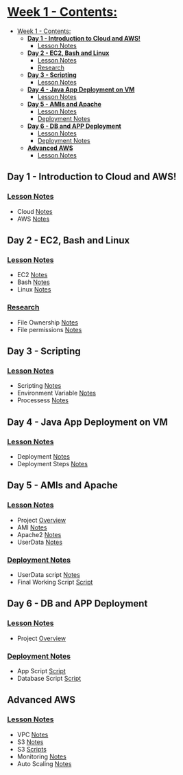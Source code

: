 # <u>Week 1 - Contents:</u>
- [Week 1 - Contents:](#week-1---contents)
  - [**Day 1 - Introduction to Cloud and AWS!**](#day-1---introduction-to-cloud-and-aws)
    - [Lesson Notes](#lesson-notes)
  - [**Day 2 - EC2, Bash and Linux**](#day-2---ec2-bash-and-linux)
    - [Lesson Notes](#lesson-notes-1)
    - [Research](#research)
  - [**Day 3 - Scripting**](#day-3---scripting)
    - [Lesson Notes](#lesson-notes-2)
  - [**Day 4 - Java App Deployment on VM**](#day-4---java-app-deployment-on-vm)
    - [Lesson Notes](#lesson-notes-3)
  - [**Day 5 - AMIs and Apache**](#day-5---amis-and-apache)
    - [Lesson Notes](#lesson-notes-4)
    - [Deployment Notes](#deployment-notes)
  - [**Day 6 - DB and APP Deployment**](#day-6---db-and-app-deployment)
    - [Lesson Notes](#lesson-notes-5)
    - [Deployment Notes](#deployment-notes-1)
  - [**Advanced AWS**](#advanced-aws)
    - [Lesson Notes](#lesson-notes-6)

## **Day 1 - Introduction to Cloud and AWS!**

### <u>Lesson Notes</u>
 - Cloud [Notes](Day-1/Cloud.md)
 - AWS [Notes](Day-1/AWS.md)

## **Day 2 - EC2, Bash and Linux**

### <u>Lesson Notes</u>
 - EC2 [Notes](Day-2/EC2.md)
 - Bash [Notes](Day-2/Bash.md)
 - Linux [Notes](Day-2/Linux.md)
  
### <u>Research</u>
- File Ownership [Notes](Day-2/fileOwnership.md)
- File permissions [Notes](Day-2/filePermissions.md)


## **Day 3 - Scripting**
### <u>Lesson Notes</u>
- Scripting [Notes](Day-3/Scripting.md)
- Environment Variable [Notes](Day-3/EnvironmentVariables.md)
- Processess [Notes](Day-3/Processes.md)

## **Day 4 - Java App Deployment on VM**
### <u>Lesson Notes</u>
- Deployment [Notes](Day-4/DeploymentTiers.md)
- Deployment Steps [Notes](Day-4/DeployingJavaApp.md)

## **Day 5 - AMIs and Apache**
### <u>Lesson Notes</u>
- Project [Overview](Day-5/ProjectOverview.md)
- AMI [Notes](Day-5/AMI.md)
- Apache2 [Notes](Day-5/Apache2.md)
- UserData [Notes](Day-5/UserData.md)

### <u>Deployment Notes</u>
- UserData script [Notes](Day-5/userDataScript.md)
- Final Working Script [Script](Day-5/FinalScript)

## **Day 6 - DB and APP Deployment**
### <u>Lesson Notes</u>
- Project [Overview](Day-6/ProjectOverview.md)

### <u>Deployment Notes</u>
- App Script [Script](Day-6/AppScript.md)
- Database Script [Script](Day-6/DBScript.md)

## **Advanced AWS**

### <u>Lesson Notes</u>
- VPC [Notes](<Advanced AWS/VPC.md>)
- S3 [Notes](<Advanced AWS/S3Info.md>)
- S3 [Scripts](<Advanced AWS/S3.md>)
- Monitoring [Notes](<Advanced AWS/Monitoring.md>)
- Auto Scaling [Notes](<Advanced AWS/AutoScaling.md>)
